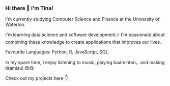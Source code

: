### Hi there 👋 I'm Tina! 

I'm currently studying Computer Science and Finance at the University of Waterloo. 

I'm learning data science and software development.:zap: I'm passionate about combining these knowledge to create applications that improves our lives. 

Favourite Languages: Python, R, JavaScript, SQL

In my spare time, I enjoy listening to music, playing badminton，and making tiramisu! :yum::yum:

Check out my projects here :point_down:
